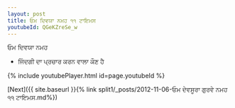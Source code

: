 ```yaml
---
layout: post
title: ਓਮ ਦਿਵਯਾ ਨਮਹ ੧੧ ਟਾਇਮਸ
youtubeId: QGeKZreSe_w
---
```

 
 
 ਓਮ ਦਿਵਯਾ ਨਮਹ  
 
 -  ਜਿੰਦਗੀ ਦਾ ਪ੍ਰਚਾਰ ਕਰਨ ਵਾਲਾ ਕੌਣ ਹੈ 
 
  
 
  
 
 
 
 
 
 


{% include youtubePlayer.html id=page.youtubeId %}
 
[Next]({{ site.baseurl }}{% link  split1/_posts/2012-11-06-ਓਮ ਦੇਵਸੂਰਾ ਗੁਰਵੇ ਨਮਹ ੧੧ ਟਾਇਮਸ.md%})
 
